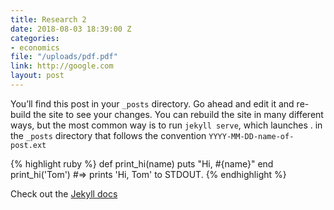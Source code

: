 ```yaml
---
title: Research 2
date: 2018-08-03 18:39:00 Z
categories:
- economics
file: "/uploads/pdf.pdf"
link: http://google.com
layout: post
---
```


You’ll find this post in your `_posts` directory. Go ahead and edit it and re-build the site to see your changes. You can rebuild the site in many different ways, but the most common way is to run `jekyll serve`, which launches . in the `_posts` directory that follows the convention `YYYY-MM-DD-name-of-post.ext`

{% highlight ruby %}
def print_hi(name)
  puts "Hi, #{name}"
end
print_hi('Tom')
#=> prints 'Hi, Tom' to STDOUT.
{% endhighlight %}

Check out the [Jekyll docs][jekyll-docs]

[jekyll-docs]: https://jekyllrb.com/docs/home
